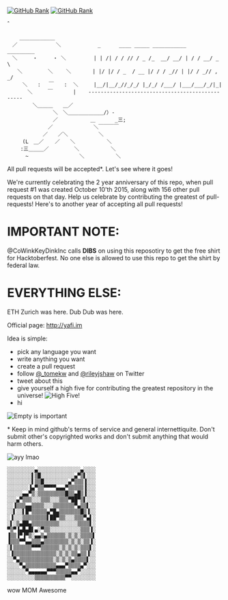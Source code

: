 [![GitHub Rank](https://reporank.com/tomekw/whatever)](https://reporank.com)
[![GitHub Rank](https://reporank.com/twbs/bootstrap)](https://reporank.com)

ˆ
```
    ＿＿＿＿＿＿＿　
　／　　 　　　　　＼            _      ____ _____ ___________   _________
　＼　　　・　　　・ ＼         | | /| / / // / _ /_  __/ __/ | / / __/ _ \
　　＼　　　　　＼　　 ＼       | |/ |/ / _  / __ |/ / / _// | |/ / _// , _/
　　　＼　　:　 ￣　　:  ＼     |__/|__/_//_/_/ |_/_/ /___/ |___/___/_/|_|
　　　　＼　　　￣　　　　|    ------------------------------------------------
　　　　　＼＿＿＿　　＿／
　　　　　　　　　＼　＼＿＿＿＿＿＿＿/）-
　　　　　　　　　／　　　　    ＿  　　 _三;
　　　　　　　　／　　　　　　　　＼￣￣￣￣
　　　　　　　／　　／＼　　　　　　＼
　　　(L　＿／　  ／　　＼　　　　　  ＼
　　 :三＿＿＿／　　　　　＼　　　　　  ＼
　　　 ~　　　　　　　　　　＼　　　　　  ＼

```
All pull requests will be accepted*. Let's see where it goes!

We're currently celebrating the 2 year anniversary of this repo, when pull request #1 was created October 10'th 2015, along with 156 other pull requests on that day.  Help us celebrate by contributing the greatest of pull-requests!  Here's to another year of accepting all pull requests!

# IMPORTANT NOTE:

@CoWinkKeyDinkInc calls **DIBS** on using this reposotiry to get the free shirt for Hacktoberfest.  No one else is allowed to use this repo to get the shirt by federal law.

# EVERYTHING ELSE:

ETH Zurich was here.
Dub Dub was here.

Official page: http://yafi.im

Idea is simple:

* pick any language you want
* write anything you want
* create a pull request
* follow [@_tomekw](https://twitter.com/_tomekw) and [@rileyjshaw](https://twitter.com/rileyjshaw) on Twitter
* tweet about this
* give yourself a high five for contributing the greatest repository in the universe! ![High Five!](http://i.giphy.com/C4lSxWjqSJLfG.gif)
* hi

![Empty is important](https://camo.githubusercontent.com/145dc0338a7caa0e7c20407ab0d5379b6100cea0/687474703a2f2f7777772e6b6a636c75622e636f6d2f55706c6f616446696c652f6578635f626f6172645f36362f323031332f30332f31342f372831292832292e6a7067)

\* Keep in mind github's terms of service and general internettiquite. Don't submit other's copyrighted works and don't submit anything that would harm others.

![ayy lmao](http://i.imgur.com/VbpFPxD.gif)

    ░░░░░░░░░▄░░░░░░░░░░░░░░▄░░░░
    ░░░░░░░░▌▒█░░░░░░░░░░░▄▀▒▌░░░
    ░░░░░░░░▌▒▒█░░░░░░░░▄▀▒▒▒▐░░░
    ░░░░░░░▐▄▀▒▒▀▀▀▀▄▄▄▀▒▒▒▒▒▐░░░
    ░░░░░▄▄▀▒░▒▒▒▒▒▒▒▒▒█▒▒▄█▒▐░░░
    ░░░▄▀▒▒▒░░░▒▒▒░░░▒▒▒▀██▀▒▌░░░
    ░░▐▒▒▒▄▄▒▒▒▒░░░▒▒▒▒▒▒▒▀▄▒▒▌░░
    ░░▌░░▌█▀▒▒▒▒▒▄▀█▄▒▒▒▒▒▒▒█▒▐░░
    ░▐░░░▒▒▒▒▒▒▒▒▌██▀▒▒░░░▒▒▒▀▄▌░
    ░▌░▒▄██▄▒▒▒▒▒▒▒▒▒░░░░░░▒▒▒▒▌░
    ▀▒▀▐▄█▄█▌▄░▀▒▒░░░░░░░░░░▒▒▒▐░
    ▐▒▒▐▀▐▀▒░▄▄▒▄▒▒▒▒▒▒░▒░▒░▒▒▒▒▌
    ▐▒▒▒▀▀▄▄▒▒▒▄▒▒▒▒▒▒▒▒░▒░▒░▒▒▐░
    ░▌▒▒▒▒▒▒▀▀▀▒▒▒▒▒▒░▒░▒░▒░▒▒▒▌░
    ░▐▒▒▒▒▒▒▒▒▒▒▒▒▒▒░▒░▒░▒▒▄▒▒▐░░
    ░░▀▄▒▒▒▒▒▒▒▒▒▒▒░▒░▒░▒▄▒▒▒▒▌░░
    ░░░░▀▄▒▒▒▒▒▒▒▒▒▒▄▄▄▀▒▒▒▒▄▀░░░
    ░░░░░░▀▄▄▄▄▄▄▀▀▀▒▒▒▒▒▄▄▀░░░░░
    ░░░░░░░░░▒▒▒▒▒▒▒▒▒▒▀▀░░░░░░░░

wow
MOM
Awesome
